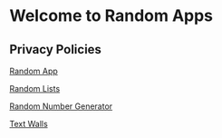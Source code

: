 # Welcome to Random Apps


## Privacy Policies

[Random App](randomapp)

[Random Lists](random-lists)

[Random Number Generator](random-number-generator)

[Text Walls](text-walls)
